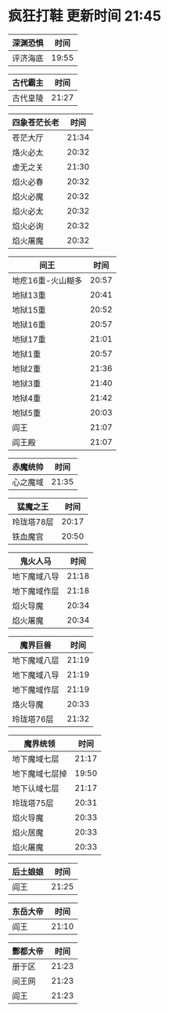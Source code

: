 # 疯狂打鞋 更新时间 21:45

| 深渊恐惧   | 时间    |
|--------|-------|
| 评济海底 | 19:55 |

| 古代霸主   | 时间    |
|--------|-------|
| 古代皇陵 | 21:27 |

| 四象苍茫长老   | 时间    |
|--------|-------|
| 苍茫大厅 | 21:34 |
| 烙火必太 | 20:32 |
| 虚无之关 | 21:30 |
| 焰火必春 | 20:32 |
| 焰火必魔 | 20:32 |
| 焰火必太 | 20:32 |
| 焰火必询 | 20:32 |
| 焰火屠魔 | 20:32 |

| 间王   | 时间    |
|--------|-------|
| 地疙16重-火山糊多 | 20:57 |
| 地狱13重 | 20:41 |
| 地狱15重 | 20:52 |
| 地狱16重 | 20:57 |
| 地狱17重 | 21:01 |
| 地狱1重 | 20:57 |
| 地狱2重 | 21:36 |
| 地狱3重 | 21:40 |
| 地狱4重 | 21:42 |
| 地狱5重 | 20:03 |
| 阎王 | 21:07 |
| 阎王殿 | 21:07 |

| 赤魔统帅   | 时间    |
|--------|-------|
| 心之魔域 | 21:35 |

| 猛魔之王   | 时间    |
|--------|-------|
| 玲珑塔78层 | 20:17 |
| 铁血魔宫 | 20:50 |

| 鬼火人马   | 时间    |
|--------|-------|
| 地下魔域八导 | 21:18 |
| 地下魔域作层 | 21:18 |
| 焰火导魔 | 20:34 |
| 焰火屠魔 | 20:34 |

| 魔界巨兽   | 时间    |
|--------|-------|
| 地下魔域八层 | 21:19 |
| 地下魔域八导 | 21:19 |
| 地下魔域作层 | 21:19 |
| 烙火导魔 | 20:33 |
| 玲珑塔76层 | 21:32 |

| 魔界统领   | 时间    |
|--------|-------|
| 地下魔域七层 | 21:17 |
| 地下魔域七层掉 | 19:50 |
| 地下认域七层 | 21:17 |
| 玲珑塔75层 | 20:31 |
| 焰火导魔 | 20:33 |
| 焰火居魔 | 20:33 |
| 焰火屠魔 | 20:33 |

| 后土娘娘   | 时间    |
|--------|-------|
| 阎王 | 21:25 |

| 东岳大帝   | 时间    |
|--------|-------|
| 阎王 | 21:10 |

| 酆都大帝   | 时间    |
|--------|-------|
| 册于区 | 21:23 |
| 间王网 | 21:23 |
| 阎王 | 21:23 |